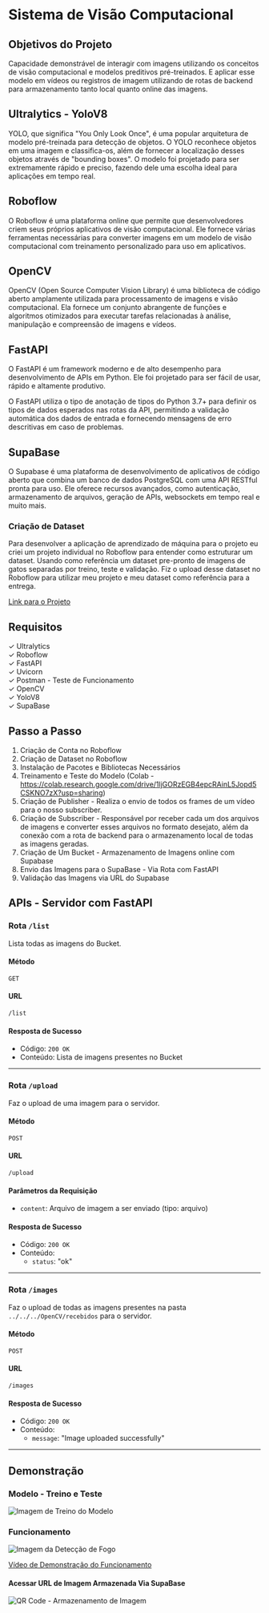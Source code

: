 # Sistema de Visão Computacional 

## Objetivos do Projeto 
Capacidade demonstrável de interagir com imagens utilizando os conceitos de visão computacional e modelos preditivos pré-treinados. E aplicar esse modelo em vídeos ou registros de imagem utilizando de rotas de backend para armazenamento tanto local quanto online das imagens.  

## Ultralytics - YoloV8
YOLO, que significa "You Only Look Once", é uma popular arquitetura de modelo pré-treinada para detecção de objetos. O YOLO reconhece objetos em uma imagem e classifica-os, além de fornecer a localização desses objetos através de "bounding boxes". O modelo foi projetado para ser extremamente rápido e preciso, fazendo dele uma escolha ideal para aplicações em tempo real.

## Roboflow
O Roboflow é uma plataforma online que permite que desenvolvedores criem seus próprios aplicativos de visão computacional. Ele fornece várias ferramentas necessárias para converter imagens em um modelo de visão computacional com treinamento personalizado para uso em aplicativos.

## OpenCV
OpenCV (Open Source Computer Vision Library) é uma biblioteca de código aberto amplamente utilizada para processamento de imagens e visão computacional. Ela fornece um conjunto abrangente de funções e algoritmos otimizados para executar tarefas relacionadas à análise, manipulação e compreensão de imagens e vídeos.

## FastAPI
O FastAPI é um framework moderno e de alto desempenho para desenvolvimento de APIs em Python. Ele foi projetado para ser fácil de usar, rápido e altamente produtivo.

O FastAPI utiliza o tipo de anotação de tipos do Python 3.7+ para definir os tipos de dados esperados nas rotas da API, permitindo a validação automática dos dados de entrada e fornecendo mensagens de erro descritivas em caso de problemas. 

## SupaBase
O Supabase é uma plataforma de desenvolvimento de aplicativos de código aberto que combina um banco de dados PostgreSQL com uma API RESTful pronta para uso. Ele oferece recursos avançados, como autenticação, armazenamento de arquivos, geração de APIs, websockets em tempo real e muito mais.

### Criação de Dataset 
Para desenvolver a aplicação de aprendizado de máquina para o projeto eu criei um projeto individual no Roboflow para entender como estruturar um dataset. Usando como referência um dataset pre-pronto de imagens de gatos separadas por treino, teste e validação. Fiz o upload desse dataset no Roboflow para utilizar meu projeto e meu dataset como referência para a entrega. 

[Link para o Projeto](https://universe.roboflow.com/gabrielainteli/cats_find)

## Requisitos
✓ Ultralytics<br>
✓ Roboflow<br>
✓ FastAPI<br> 
✓ Uvicorn<br> 
✓ Postman - Teste de Funcionamento<br> 
✓ OpenCV<br> 
✓ YoloV8<br>
✓ SupaBase<br>  

## Passo a Passo 
1. Criação de Conta no Roboflow 
2. Criação de Dataset no Roboflow 
3. Instalação de Pacotes e Bibliotecas Necessários 
4. Treinamento e Teste do Modelo (Colab - https://colab.research.google.com/drive/1ljGORzEGB4epcRAinL5Jopd5CSKNO7zX?usp=sharing)
5. Criação de Publisher - Realiza o envio de todos os frames de um vídeo para o nosso subscriber. 
6. Criação de Subscriber - Responsável por receber cada um dos arquivos de imagens e converter esses arquivos no formato desejato, além da conexão com a rota de backend para o armazenamento local de todas as imagens geradas. 
7. Criação de Um Bucket - Armazenamento de Imagens online com Supabase 
8. Envio das Imagens para o SupaBase - Via Rota com FastAPI 
9. Validação das Imagens via URL do Supabase 


## APIs - Servidor com FastAPI 

### Rota `/list`

Lista todas as imagens do Bucket.

#### Método
`GET`

#### URL
`/list`

#### Resposta de Sucesso
- Código: `200 OK`
- Conteúdo: Lista de imagens presentes no Bucket

---

### Rota `/upload`

Faz o upload de uma imagem para o servidor.

#### Método
`POST`

#### URL
`/upload`

#### Parâmetros da Requisição
- `content`: Arquivo de imagem a ser enviado (tipo: arquivo)

#### Resposta de Sucesso
- Código: `200 OK`
- Conteúdo:
  - `status`: "ok"

---

### Rota `/images`

Faz o upload de todas as imagens presentes na pasta `../../../OpenCV/recebidos` para o servidor.

#### Método
`POST`

#### URL
`/images`

#### Resposta de Sucesso
- Código: `200 OK`
- Conteúdo:
  - `message`: "Image uploaded successfully"

---

## Demonstração 
### Modelo - Treino e Teste 
![Imagem de Treino do Modelo](./media/training_model.png)

### Funcionamento 
![Imagem da Detecção de Fogo](./media/detection_image.png)<br>

[Vídeo de Demonstração do Funcionamento](https://youtu.be/OF1IXWf8eNA)<br>

#### Acessar URL de Imagem Armazenada Via SupaBase 
![QR Code - Armazenamento de Imagem](./media/qr_code.png)<br>

